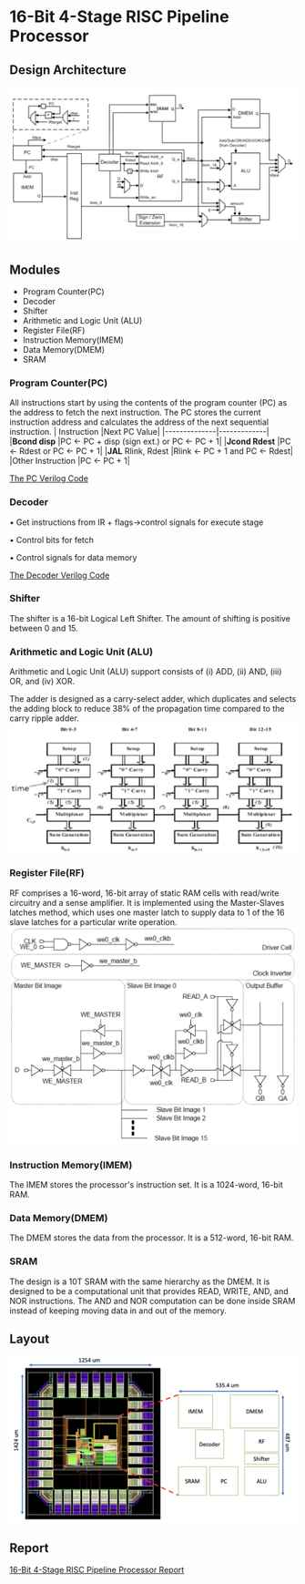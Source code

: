 # 16-Bit 4-Stage RISC Pipeline Processor

## Design Architecture
<img src="/Figure/Processor_Arch.png">

## Modules
- Program Counter(PC)
- Decoder
- Shifter
- Arithmetic and Logic Unit (ALU)
- Register File(RF)
-  Instruction Memory(IMEM)
-  Data Memory(DMEM)
- SRAM

### Program Counter(PC)
All instructions start by using the contents of the program counter (PC) as the address to fetch the next instruction. The PC stores the current instruction address and calculates the address of the next sequential instruction.
|  Instruction |Next PC Value|
|--------------|-------------|
|**Bcond disp**        |PC <- PC + disp (sign ext.) or PC <- PC + 1|
|**Jcond Rdest**       |PC <- Rdest or PC <- PC + 1|
|**JAL** Rlink, Rdest  |Rlink <- PC + 1 and PC <- Rdest|
|Other Instruction     |PC <- PC + 1|

[The PC Verilog Code](Code/PC.v)


### Decoder
• Get instructions from IR + flags→control signals for execute stage

• Control bits for fetch

• Control signals for data memory

[The Decoder Verilog Code](Code/decode.v)

### Shifter
The shifter is a 16-bit Logical Left Shifter. The amount of shifting is positive between 0 and 15.

### Arithmetic and Logic Unit (ALU)
Arithmetic and Logic Unit (ALU) support consists of (i) ADD, (ii) AND, (iii) OR, and (iv) XOR.

The adder is designed as a carry-select adder, which duplicates and selects the adding block to reduce 38% of the propagation time compared to the carry ripple adder.
<img src="/Figure/carry_select.png">

### Register File(RF)
RF comprises a 16-word, 16-bit array of static RAM cells with read/write circuitry and a sense amplifier. It is implemented using the Master-Slaves latches method, which uses one master latch to supply data to 1 of the 16 slave latches for a particular write operation.
<img src="/Figure/RegisterFile.png">

### Instruction Memory(IMEM)
The IMEM stores the processor's instruction set. It is a 1024-word, 16-bit RAM.

### Data Memory(DMEM)
The DMEM stores the data from the processor. It is a 512-word, 16-bit RAM.

### SRAM
The design is a 10T SRAM with the same hierarchy as the DMEM. It is designed to be a computational unit that provides READ, WRITE, AND, and NOR instructions. The AND and NOR computation can be done inside SRAM instead of keeping moving data in and out of the memory.

## Layout
<img src="/Figure/layout_placement.png">

## Report
[16-Bit 4-Stage RISC Pipeline Processor Report](Final_Report.pdf)
